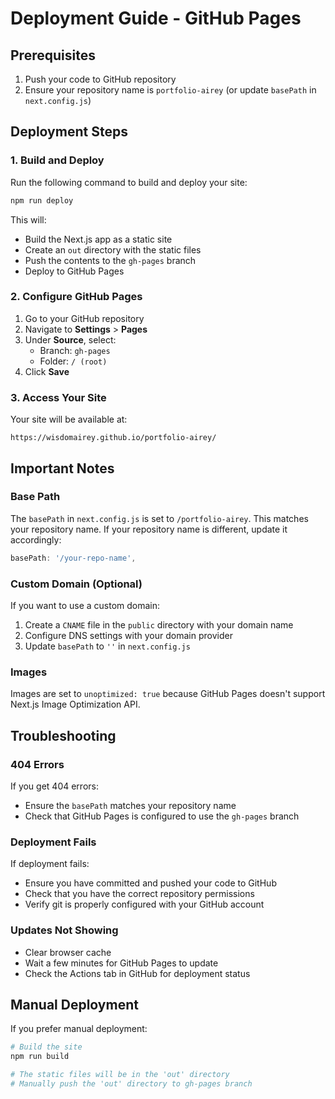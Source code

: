 # Deployment Guide - GitHub Pages

## Prerequisites

1. Push your code to GitHub repository
2. Ensure your repository name is `portfolio-airey` (or update `basePath` in `next.config.js`)

## Deployment Steps

### 1. Build and Deploy

Run the following command to build and deploy your site:

```bash
npm run deploy
```

This will:

- Build the Next.js app as a static site
- Create an `out` directory with the static files
- Push the contents to the `gh-pages` branch
- Deploy to GitHub Pages

### 2. Configure GitHub Pages

1. Go to your GitHub repository
2. Navigate to **Settings** > **Pages**
3. Under **Source**, select:
   - Branch: `gh-pages`
   - Folder: `/ (root)`
4. Click **Save**

### 3. Access Your Site

Your site will be available at:

```
https://wisdomairey.github.io/portfolio-airey/
```

## Important Notes

### Base Path

The `basePath` in `next.config.js` is set to `/portfolio-airey`. This matches your repository name. If your repository name is different, update it accordingly:

```javascript
basePath: '/your-repo-name',
```

### Custom Domain (Optional)

If you want to use a custom domain:

1. Create a `CNAME` file in the `public` directory with your domain name
2. Configure DNS settings with your domain provider
3. Update `basePath` to `''` in `next.config.js`

### Images

Images are set to `unoptimized: true` because GitHub Pages doesn't support Next.js Image Optimization API.

## Troubleshooting

### 404 Errors

If you get 404 errors:

- Ensure the `basePath` matches your repository name
- Check that GitHub Pages is configured to use the `gh-pages` branch

### Deployment Fails

If deployment fails:

- Ensure you have committed and pushed your code to GitHub
- Check that you have the correct repository permissions
- Verify git is properly configured with your GitHub account

### Updates Not Showing

- Clear browser cache
- Wait a few minutes for GitHub Pages to update
- Check the Actions tab in GitHub for deployment status

## Manual Deployment

If you prefer manual deployment:

```bash
# Build the site
npm run build

# The static files will be in the 'out' directory
# Manually push the 'out' directory to gh-pages branch
```

